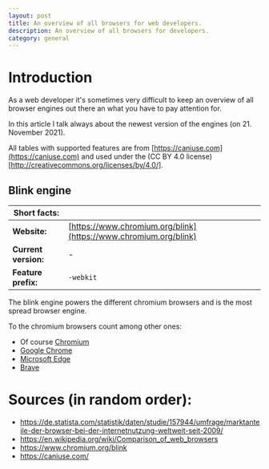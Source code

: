 ```yaml
---
layout: post
title: An overview of all browsers for web developers.
description: An overview of all browsers for developers.
category: general
---
```


# Introduction 

As a web developer it's sometimes very difficult to keep an overview of all browser engines out there an what you have to pay attention for.

In this article I talk always about the newest version of the engines (on 21. November 2021).

All tables with supported features are from [https://caniuse.com](https://caniuse.com) and used under the (CC BY 4.0 license)[http://creativecommons.org/licenses/by/4.0/].

## Blink engine

|Short facts: | |
|-|-|
|<b>Website:</b>|[https://www.chromium.org/blink](https://www.chromium.org/blink)|
|<b>Current version:</b>| - |
|<b>Feature prefix:</b>| <code>-webkit</code> |

The blink engine powers the different chromium browsers and is the most spread browser engine.

To the chromium browsers count among other ones:

* Of course [Chromium](https://www.chromium.org)
* [Google Chrome](https://www.google.com/chrome/)
* [Microsoft Edge](https://www.microsoft.com/de-de/edge)
* [Brave](https://brave.com/)


# Sources (in random order):

* https://de.statista.com/statistik/daten/studie/157944/umfrage/marktanteile-der-browser-bei-der-internetnutzung-weltweit-seit-2009/
* https://en.wikipedia.org/wiki/Comparison_of_web_browsers
* https://www.chromium.org/blink
* https://caniuse.com/
